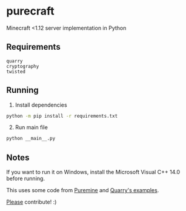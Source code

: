 # purecraft

Minecraft &lt;1.12 server implementation in Python

## Requirements

```
quarry
cryptography
twisted
```

## Running

1. Install dependencies

```sh
python -m pip install -r requirements.txt
```

2. Run main file

```sh
python __main__.py
```

## Notes

If you want to run it on Windows, install the Microsoft Visual C++ 14.0 before running.

This uses some code from [Puremine](https://github.com/Yardanico/puremine/ "Thank you :)") and [Quarry's examples](https://github.com/barneygale/quarry/blob/master/examples/server_chat_room.py "Thank you for the awesome module!").

[Please](https://duckduckgo.com/?q=magic+solutions+to+my+problems "pleeease i do really need some help i am panicking with this aaaa this is so hard i am a python noob :(") contribute! :)
